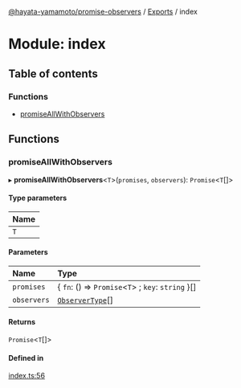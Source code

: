 [@hayata-yamamoto/promise-observers](../README.md) / [Exports](../modules.md) / index

# Module: index

## Table of contents

### Functions

- [promiseAllWithObservers](index.md#promiseallwithobservers)

## Functions

### promiseAllWithObservers

▸ **promiseAllWithObservers**\<`T`\>(`promises`, `observers`): `Promise`\<`T`[]\>

#### Type parameters

| Name |
| :------ |
| `T` |

#### Parameters

| Name | Type |
| :------ | :------ |
| `promises` | \{ `fn`: () => `Promise`\<`T`\> ; `key`: `string`  }[] |
| `observers` | [`ObserverType`](observers_types.md#observertype)[] |

#### Returns

`Promise`\<`T`[]\>

#### Defined in

[index.ts:56](https://github.com/hayata-yamamoto/promise-observers/blob/d1c3c95/src/index.ts#L56)
